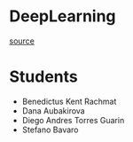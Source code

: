 # DeepLearning

[source](https://caio-corro.fr/class_dl_labs.html)
# Students

- Benedictus Kent Rachmat
- Dana Aubakirova
- Diego Andres Torres Guarin
- Stefano Bavaro

